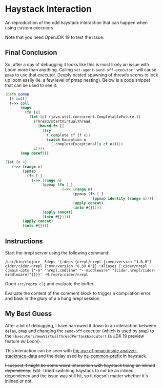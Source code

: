 # Haystack Interaction

An reproduction of the odd haystack interaction that can happen when using custom executors.

Note that you need OpenJDK 19 to test the issue.

## Final Conclusion

So, after a day of debugging it looks like this is most likely an issue with
Loom more than anything. Calling `set-agent-send-off-executor!` will cause
`pmap` to use that executor. Deeply nested spawning of threads seems to lock up loom easily (ie.
a few level of pmap nesting). Below is a code snippet that can be used to see it:


```clojure
(defn ppmap
  [f coll]
  (->> coll
       (mapv
         (fn [x]
           (let [cf (java.util.concurrent.CompletableFuture.)]
             (Thread/startVirtualThread
               (bound-fn []
                 (try
                   (.complete cf (f x))
                   (catch Exception e
                     (.completeExceptionally cf e)))))
             cf)))
       (map deref)))

(let [n 4]
   (->> (range n)
        (ppmap
          (fn [_]
            (->> (range n)
                 (ppmap (fn [_]
                          (->> (range n)
                               (ppmap (fn [_]
                                        (ppmap identity (range n))))
                               (apply concat)
                               (into #{}))))
                 (apply concat)
                 (into #{}))))
        (apply concat)
        (into #{})))
```


## Instructions

Start the nrepl server using the following command:

```
/usr/bin/clojure -Sdeps '{:deps {nrepl/nrepl {:mvn/version "1.0.0"} cider/cider-nrepl {:mvn/version "0.30.0"}} :aliases {:cider/nrepl {:main-opts ["-m" "nrepl.cmdline" "--middleware" "[cider.nrepl/cider-middleware]"]}}}' -M:repro:cider/nrepl
```

Open `src/repro.clj` and evaluate the buffer.


Evaluate the content of the comment block to trigger a compilation error and bask in the glory of a
a hung nrepl session.


## My Best Guess

After a lot of debugging, I have narrowed it down to an interaction between `delay`, `pmap` and changing the `send-off` executor (which is used by `pmap`) to the `(Executors/newVirtualThreadPerTaskExecutor)` (a JDK 19 preview feature w/ Loom).

This interaction can be seen with [the use of pmap inside analyze-stacktrace-data](https://github.com/clojure-emacs/haystack/blob/master/src/haystack/analyzer.clj#L319) and the delay used by [ns-common-prefix](https://github.com/clojure-emacs/haystack/blob/master/src/haystack/analyzer.clj#L188) in haystack.

~~I suspect it might be some weird interaction with haystack being an inlined dependency.~~ Edit:
I tried switching haystack to not be an inlined dependency and the issue was still hit, so it doesn't matter whether it's inlined or not.
